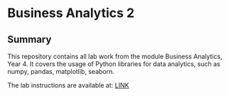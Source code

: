 # Business Analytics 2
## Summary
This repository contains all lab work from the module Business Analytics, Year 4.
It covers the usage of Python libraries for data analytics, such as numpy, pandas, matplotlib, seaborn.

The lab instructions are available at: [LINK](https://tutors-design.netlify.com/course/business-analytics-2-2020.netlify.com)
